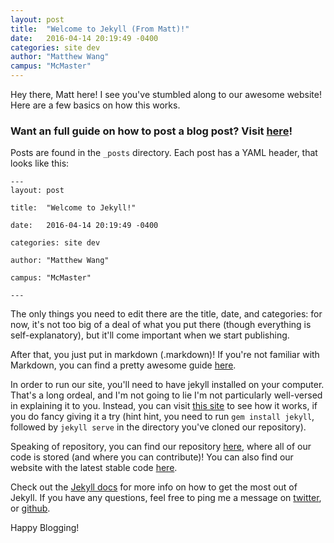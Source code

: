 ```yaml
---
layout: post
title:  "Welcome to Jekyll (From Matt)!"
date:   2016-04-14 20:19:49 -0400
categories: site dev
author: "Matthew Wang"
campus: "McMaster"
---
```


Hey there, Matt here! I see you've stumbled along to our awesome website! Here are a few basics on how this works.

### Want an full guide on how to post a blog post? Visit [here](/contribute)!

Posts are found in the `_posts` directory. Each post has a YAML header, that looks like this:

```
---
layout: post

title:  "Welcome to Jekyll!"

date:   2016-04-14 20:19:49 -0400

categories: site dev

author: "Matthew Wang"

campus: "McMaster"

---
```

The only things you need to edit there are the title, date, and categories: for now, it's not too big of a deal of what you put there (though everything is self-explanatory), but it'll come important when we start publishing.

After that, you just put in markdown (.markdown)! If you're not familiar with Markdown, you can find a pretty awesome guide [here](https://github.com/adam-p/markdown-here/wiki/Markdown-Cheatsheet).

In order to run our site, you'll need to have jekyll installed on your computer. That's a long ordeal, and I'm not going to lie I'm not particularly well-versed in explaining it to you. Instead, you can visit [this site](http://jekyllrb.com/docs/home) to see how it works, if you do fancy giving it a try (hint hint, you need to run `gem install jekyll`, followed by `jekyll serve` in the directory you've cloned our repository).

Speaking of repository, you can find our repository [here](http://github.com/malsf21/blogs-test), where all of our code is stored (and where you can contribute)! You can also find our website with the latest stable code [here](http://matthewwang.me/shadblog).

Check out the [Jekyll docs](http://jekyllrb.com/docs/home) for more info on how to get the most out of Jekyll. If you have any questions, feel free to ping me a message on [twitter](http://twitter.com/malsf21), or [github](http://github.com/malsf21).

Happy Blogging!
